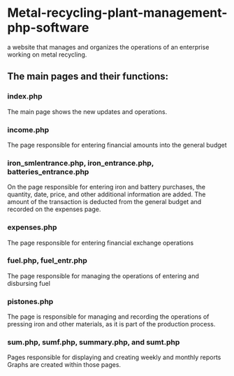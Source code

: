 # Metal-recycling-plant-management-php-software
a website that manages and organizes the operations of an enterprise working on metal recycling.

## The main pages and their functions:

### index.php
The main page shows the new updates and operations.

### income.php
The page responsible for entering financial amounts into the general budget

### iron_smlentrance.php, iron_entrance.php, batteries_entrance.php
On the page responsible for entering iron and battery purchases, the quantity, date, price, and other additional information are added. The amount of the transaction is deducted from the general budget and recorded on the expenses page.

### expenses.php
The page responsible for entering financial exchange operations

### fuel.php, fuel_entr.php
The page responsible for managing the operations of entering and disbursing fuel

### pistones.php
The page is responsible for managing and recording the operations of pressing iron and other materials, as it is part of the production process.

### sum.php, sumf.php, summary.php, and sumt.php
Pages responsible for displaying and creating weekly and monthly reports Graphs are created within those pages.


